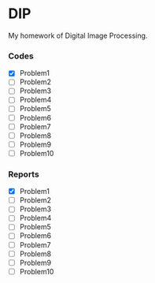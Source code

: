 # DIP
My homework of Digital Image Processing.
### Codes

- [x] Problem1
- [ ] Problem2
- [ ] Problem3
- [ ] Problem4
- [ ] Problem5
- [ ] Problem6
- [ ] Problem7
- [ ] Problem8
- [ ] Problem9
- [ ] Problem10

### Reports
- [x] Problem1
- [ ] Problem2
- [ ] Problem3
- [ ] Problem4
- [ ] Problem5
- [ ] Problem6
- [ ] Problem7
- [ ] Problem8
- [ ] Problem9
- [ ] Problem10